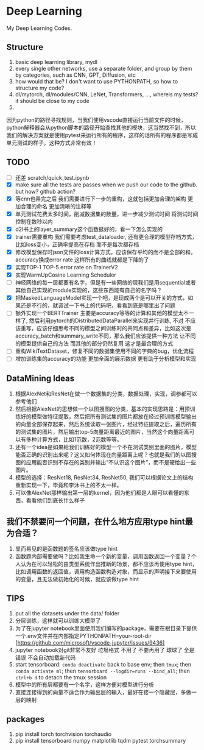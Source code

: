 # Deep Learning

My Deep Learning Codes.

## Structure

1. basic deep learning library, mydl
2. every single other networks, use a separate folder, and group by them by categories, such as CNN, GPT, Diffusion, etc
3. how would that be? I don't want to use PYTHONPATH, so how to structure my code?
4. dl/mytorch, dl/modules/CNN, LeNet, Transformers, ..., whereis my tests? it should be close to my code
5.

因为python的路径寻找规则，当我们使用vscode直接运行当前文件的时候，python解释器会从python脚本的路径开始查找其他的模块，这当然找不到，所以我们的解决方案就是使用pytest来运行所有的程序，这样的话所有的程序都是写成单元测试的样子，这种方式非常有效！

## TODO

- [ ] 还差 scratch/quick_test.ipynb
- [x] make sure all the tests are passes when we push our code to the github. but how? github action?
- [x] 等cnn也弄完之后 我们需要进行下一步的重构，这就包括更加合理的架构 更加合理的命名 更加清晰的注释等
- [x] 单元测试花费太多时间，削减数据集的数量，进一步减少测试时间 将测试时间控制在数秒以内
- [x] d2l书上的layer_summary这个函数挺好的，看一下怎么实现的
- [x] trainer需要重构 我们需要考虑test_dataloader, 还有更合理的模型存档方式，比如loss变小，正确率提高在存档 而不是每次都存档
- [x] 修改模型保存时json文件的loss计算方式，应该保存平均的而不是全部的和，accuracy换成error rate 这样所有的曲线就都是下降的了
- [x] 实现TOP-1 TOP-5 error rate on TrainerV2
- [x] 实现WarmUpCosine Learning Scheduler
- [ ] 神经网络的每一层都要有名字，但是有一些网络的层我们是用sequential或者其他自己实现的module实现的，这些东西能有自己的名字吗？
- [x] 把MaskedLanguageModel实现一个吧，是现成两个是可以开关的方式，如果还是不行的，就调试一下书上的代码吧，看看到底是哪里出了问题
- [ ] 额外实现一个BERTTrainer 主要是accuracy等等的计算和其他的模型太不一样了, 然后利用pytorch的DistributedDataParallel来实现并行训练, 不对 不应该重写，应该仔细思考不同的模型之间训练时的共同点和差异，比如这次是accuracy_batch和summary_write不同，那么我们应该提供一种方法 让不同的模型提供自己的方法 而其他的部分仍然复用 这才是最合理的方式
- [ ] 重构WikiTextDataset，修复不同的数据集使用不同的字典的bug，优化流程
- [ ] 增加训练集的accuracy的功能 更加全面的展示数据 更有助于分析模型和实现

## DataMining Ideas
1. 根据AlexNet和ResNet在做一个数据集的分类，数据处理，实现，调参都可以参考他们
2. 然后根据AlexNet的思想做一个以图搜图的分类，基本的实现思路是：用预训练好的模型做特征提取，然后把所有测试集的图片都放在经过预训练模型输出的向量全部保存起来，然后系统读取一张图片，经过特征提取之后，遍历所有的测试集的图片，然后输出top-5向量距离最近的图片，当然这个向量距离可以有多种计算方式，比如1范数，2范数等等。
3. 还有一个idea是如果給我们训练好的模型一个不在测试类别里面的图片，模型能否正确的识别出来呢？这又如何体现在向量距离上呢？也就是我们的以图搜图的应用能否识别不存在的类别并输出“不认识这个图片”，而不是硬给出一些图片。
4. 模型的选择：ResNet18, ResNet34, ResNet50, 我们可以根据论文上的结构重新实现一下，毕竟和李沐书上的不太一样。
5. 可以像AlexNet那样输出第一层的kernel，因为他们都是人眼可以看懂的东西，看看他们到底长什么样子

## 我们不禁要问一个问题，在什么地方应用type hint最为合适？

1. 显而易见的是函数题的签名应该做type hint
2. 函数题内部需要做吗？比如我生命一个新的变量，调用函数返回一个变量？个人认为在可以轻松的由类型系统作出推断的场景，都不应该再使用type
   hint，比如调用函数的返回值，调用构造函数构造对象，而显示的声明接下来要使用的变量，且无法做初始化的时候，就应该做type hint

## TIPS

1. put all the datasets under the data/ folder
2. 分层训练，这样就可以训练大模型了
3. 为了在jupyter
   notebook里面使用我们编写的package，需要在根目录下提供一个.env文件并在内部指定PYTHONPATH=your-root-dir [https://github.com/microsoft/vscode-jupyter/issues/9436]
4. jupyter notebook对git非常不友好 垃圾格式 不用了 不要再用了 球球了 全是错误 不会自动加载新代码
5. start tensorboard: `conda deactivate` back to base env; then `tmux`; then `conda activate ml`;
   then `tensorboard --logdir=runs --bind_all`; then `ctrl+b d` to detach the tmux session
6. 模型中的所有层都要有一个名字，这样方便对模型进行分析
7. 直接连接得到的向量不适合作为输出层的输入，最好在接一个隐藏层，多做一层的映射

## packages

1. pip install torch torchvision torchaudio
2. pip install tensorboard numpy matplotlib tqdm pytest torchsummary
